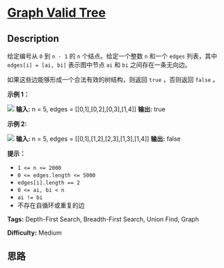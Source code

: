 # [Graph Valid Tree][title]

## Description

给定编号从 `0` 到 `n - 1` 的 `n` 个结点。给定一个整数 `n` 和一个 `edges` 列表，其中 `edges[i] = [ai,
bi]` 表示图中节点 `ai` 和 `bi` 之间存在一条无向边。

如果这些边能够形成一个合法有效的树结构，则返回 `true` ，否则返回 `false` 。



**示例 1：**

![](https://assets.leetcode.com/uploads/2021/03/12/tree1-graph.jpg)
            **输入:** n = 5, edges = [[0,1],[0,2],[0,3],[1,4]]    **输出:** true

**示例 2:**

![](https://assets.leetcode.com/uploads/2021/03/12/tree2-graph.jpg)
            **输入:** n = 5, edges = [[0,1],[1,2],[2,3],[1,3],[1,4]]    **输出:** false



**提示：**

  * `1 <= n <= 2000`
  * `0 <= edges.length <= 5000`
  * `edges[i].length == 2`
  * `0 <= ai, bi < n`
  * `ai != bi`
  * 不存在自循环或重复的边


**Tags:** Depth-First Search, Breadth-First Search, Union Find, Graph

**Difficulty:** Medium

## 思路

[title]: https://leetcode-cn.com/problems/graph-valid-tree
